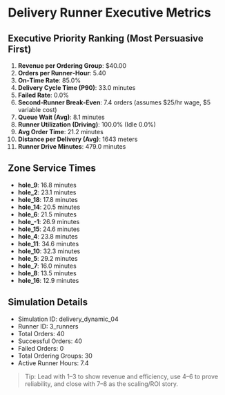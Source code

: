 # Delivery Runner Executive Metrics

## Executive Priority Ranking (Most Persuasive First)
1. **Revenue per Ordering Group**: $40.00
2. **Orders per Runner‑Hour**: 5.40
3. **On‑Time Rate**: 85.0%
4. **Delivery Cycle Time (P90)**: 33.0 minutes
5. **Failed Rate**: 0.0%
6. **Second‑Runner Break‑Even**: 7.4 orders (assumes $25/hr wage, $5 variable cost)
7. **Queue Wait (Avg)**: 8.1 minutes
8. **Runner Utilization (Driving)**: 100.0% (Idle 0.0%)
9. **Avg Order Time**: 21.2 minutes
10. **Distance per Delivery (Avg)**: 1643 meters
11. **Runner Drive Minutes**: 479.0 minutes

## Zone Service Times
- **hole_9**: 16.8 minutes
- **hole_2**: 23.1 minutes
- **hole_18**: 17.8 minutes
- **hole_14**: 20.5 minutes
- **hole_6**: 21.5 minutes
- **hole_-1**: 26.9 minutes
- **hole_15**: 24.6 minutes
- **hole_4**: 23.8 minutes
- **hole_11**: 34.6 minutes
- **hole_10**: 32.3 minutes
- **hole_5**: 29.2 minutes
- **hole_7**: 16.0 minutes
- **hole_8**: 13.5 minutes
- **hole_16**: 12.9 minutes


## Simulation Details
- Simulation ID: delivery_dynamic_04
- Runner ID: 3_runners
- Total Orders: 40
- Successful Orders: 40
- Failed Orders: 0
- Total Ordering Groups: 30
- Active Runner Hours: 7.4

> Tip: Lead with 1–3 to show revenue and efficiency, use 4–6 to prove reliability, and close with 7–8 as the scaling/ROI story.
